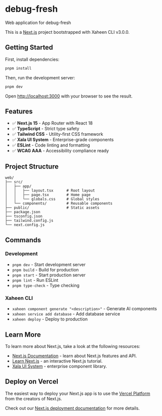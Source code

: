 # debug-fresh

Web application for debug-fresh

This is a [Next.js](https://nextjs.org/) project bootstrapped with Xaheen CLI v3.0.0.

## Getting Started

First, install dependencies:

```bash
pnpm install
```

Then, run the development server:

```bash
pnpm dev
```

Open [http://localhost:3000](http://localhost:3000) with your browser to see the result.

## Features

- ✅ **Next.js 15** - App Router with React 18
- ✅ **TypeScript** - Strict type safety
- ✅ **Tailwind CSS** - Utility-first CSS framework
- ✅ **Xala UI System** - Enterprise-grade components
- ✅ **ESLint** - Code linting and formatting
- ✅ **WCAG AAA** - Accessibility compliance ready

## Project Structure

```
web/
├── src/
│   ├── app/
│   │   ├── layout.tsx      # Root layout
│   │   ├── page.tsx        # Home page
│   │   └── globals.css     # Global styles
│   └── components/         # Reusable components
├── public/                 # Static assets
├── package.json
├── tsconfig.json
├── tailwind.config.js
└── next.config.js
```

## Commands

### Development
- `pnpm dev` - Start development server
- `pnpm build` - Build for production
- `pnpm start` - Start production server
- `pnpm lint` - Run ESLint
- `pnpm type-check` - Type checking

### Xaheen CLI
- `xaheen component generate "<description>"` - Generate AI components
- `xaheen service add database` - Add database service
- `xaheen deploy` - Deploy to production

## Learn More

To learn more about Next.js, take a look at the following resources:

- [Next.js Documentation](https://nextjs.org/docs) - learn about Next.js features and API.
- [Learn Next.js](https://nextjs.org/learn) - an interactive Next.js tutorial.
- [Xala UI System](https://xala.tech) - enterprise component library.

## Deploy on Vercel

The easiest way to deploy your Next.js app is to use the [Vercel Platform](https://vercel.com/new?utm_medium=default-template&filter=next.js&utm_source=create-next-app&utm_campaign=create-next-app-readme) from the creators of Next.js.

Check out our [Next.js deployment documentation](https://nextjs.org/docs/deployment) for more details.